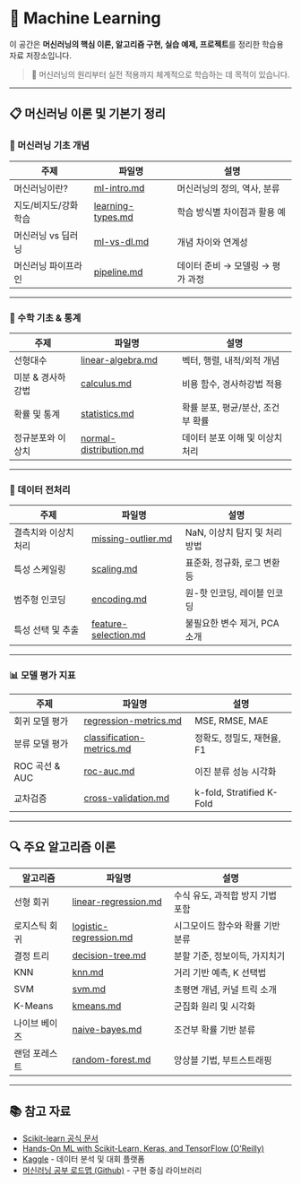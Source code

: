 # 🤖 Machine Learning

이 공간은 **머신러닝의 핵심 이론, 알고리즘 구현, 실습 예제, 프로젝트**를 정리한 학습용 자료 저장소입니다.  

> 📌 머신러닝의 원리부터 실전 적용까지 체계적으로 학습하는 데 목적이 있습니다.

---

## 📋 머신러닝 이론 및 기본기 정리

### 📌 머신러닝 기초 개념
| 주제 | 파일명 | 설명 |
|---|---|---|
| 머신러닝이란? | [ml-intro.md](./notes/ml-intro.md) | 머신러닝의 정의, 역사, 분류 |
| 지도/비지도/강화 학습 | [learning-types.md](./notes/learning-types.md) | 학습 방식별 차이점과 활용 예 |
| 머신러닝 vs 딥러닝 | [ml-vs-dl.md](./notes/ml-vs-dl.md) | 개념 차이와 연계성 |
| 머신러닝 파이프라인 | [pipeline.md](./notes/pipeline.md) | 데이터 준비 → 모델링 → 평가 과정 |

---

### 🧮 수학 기초 & 통계
| 주제 | 파일명 | 설명 |
|---|---|---|
| 선형대수 | [linear-algebra.md](./notes/linear-algebra.md) | 벡터, 행렬, 내적/외적 개념 |
| 미분 & 경사하강법 | [calculus.md](./notes/calculus.md) | 비용 함수, 경사하강법 적용 |
| 확률 및 통계 | [statistics.md](./notes/statistics.md) | 확률 분포, 평균/분산, 조건부 확률 |
| 정규분포와 이상치 | [normal-distribution.md](./notes/normal-distribution.md) | 데이터 분포 이해 및 이상치 처리 |

---

### 🧹 데이터 전처리
| 주제 | 파일명 | 설명 |
|---|---|---|
| 결측치와 이상치 처리 | [missing-outlier.md](./notes/missing-outlier.md) | NaN, 이상치 탐지 및 처리 방법 |
| 특성 스케일링 | [scaling.md](./notes/scaling.md) | 표준화, 정규화, 로그 변환 등 |
| 범주형 인코딩 | [encoding.md](./notes/encoding.md) | 원-핫 인코딩, 레이블 인코딩 |
| 특성 선택 및 추출 | [feature-selection.md](./notes/feature-selection.md) | 불필요한 변수 제거, PCA 소개 |

---

### 📊 모델 평가 지표
| 주제 | 파일명 | 설명 |
|---|---|---|
| 회귀 모델 평가 | [regression-metrics.md](./notes/regression-metrics.md) | MSE, RMSE, MAE |
| 분류 모델 평가 | [classification-metrics.md](./notes/classification-metrics.md) | 정확도, 정밀도, 재현율, F1 |
| ROC 곡선 & AUC | [roc-auc.md](./notes/roc-auc.md) | 이진 분류 성능 시각화 |
| 교차검증 | [cross-validation.md](./notes/cross-validation.md) | k-fold, Stratified K-Fold |

---

## 🔍 주요 알고리즘 이론

| 알고리즘 | 파일명 | 설명 |
|---|---|---|
| 선형 회귀 | [linear-regression.md](./notes/linear-regression.md) | 수식 유도, 과적합 방지 기법 포함 |
| 로지스틱 회귀 | [logistic-regression.md](./notes/logistic-regression.md) | 시그모이드 함수와 확률 기반 분류 |
| 결정 트리 | [decision-tree.md](./notes/decision-tree.md) | 분할 기준, 정보이득, 가지치기 |
| KNN | [knn.md](./notes/knn.md) | 거리 기반 예측, K 선택법 |
| SVM | [svm.md](./notes/svm.md) | 초평면 개념, 커널 트릭 소개 |
| K-Means | [kmeans.md](./notes/kmeans.md) | 군집화 원리 및 시각화 |
| 나이브 베이즈 | [naive-bayes.md](./notes/naive-bayes.md) | 조건부 확률 기반 분류 |
| 랜덤 포레스트 | [random-forest.md](./notes/random-forest.md) | 앙상블 기법, 부트스트래핑 |

---

## 📚 참고 자료

- [Scikit-learn 공식 문서](https://scikit-learn.org/stable/)
- [Hands-On ML with Scikit-Learn, Keras, and TensorFlow (O'Reilly)](https://www.oreilly.com/library/view/hands-on-machine-learning/)
- [Kaggle](https://www.kaggle.com/) - 데이터 분석 및 대회 플랫폼
- [머신러닝 공부 로드맵 (Github)](https://github.com/rasbt/mlxtend) - 구현 중심 라이브러리
